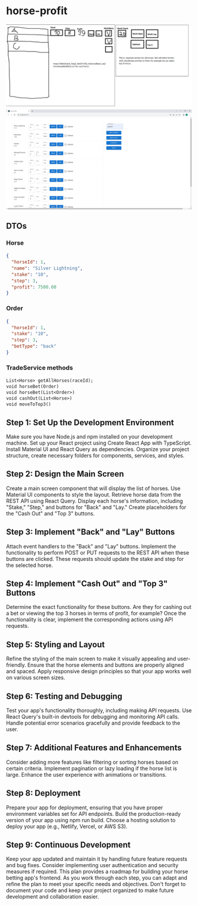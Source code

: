 # horse-profit
![image](image_2023_10_15T11_57_08_164Z.png)
![image](screen_2810.png)

## DTOs

### Horse
```json
{
  "horseId": 1,
  "name": "Silver Lightning",
  "stake": "10",
  "step": 3,
  "profit": 7500.00
}
```

### Order
```json
{
  "horseId": 1,
  "stake": "10",
  "step": 3,
  "betType": "back"
}
```

### TradeService methods
```
List<Horse> getAllHorses(raceId);
void horseBet(Order)
void horseBet(List<Order>)
void cashOut(List<Horse>)
void moveToTop3()
```

## Step 1: Set Up the Development Environment

Make sure you have Node.js and npm installed on your development machine.
Set up your React project using Create React App with TypeScript.
Install Material UI and React Query as dependencies.
Organize your project structure, create necessary folders for components, services, and styles.

## Step 2: Design the Main Screen

Create a main screen component that will display the list of horses.
Use Material UI components to style the layout.
Retrieve horse data from the REST API using React Query.
Display each horse's information, including "Stake," "Step," and buttons for "Back" and "Lay."
Create placeholders for the "Cash Out" and "Top 3" buttons.

## Step 3: Implement "Back" and "Lay" Buttons

Attach event handlers to the "Back" and "Lay" buttons.
Implement the functionality to perform POST or PUT requests to the REST API when these buttons are clicked. These requests should update the stake and step for the selected horse.

## Step 4: Implement "Cash Out" and "Top 3" Buttons

Determine the exact functionality for these buttons. Are they for cashing out a bet or viewing the top 3 horses in terms of profit, for example?
Once the functionality is clear, implement the corresponding actions using API requests.

## Step 5: Styling and Layout

Refine the styling of the main screen to make it visually appealing and user-friendly.
Ensure that the horse elements and buttons are properly aligned and spaced.
Apply responsive design principles so that your app works well on various screen sizes.

## Step 6: Testing and Debugging

Test your app's functionality thoroughly, including making API requests.
Use React Query's built-in devtools for debugging and monitoring API calls.
Handle potential error scenarios gracefully and provide feedback to the user.

## Step 7: Additional Features and Enhancements

Consider adding more features like filtering or sorting horses based on certain criteria.
Implement pagination or lazy loading if the horse list is large.
Enhance the user experience with animations or transitions.

## Step 8: Deployment

Prepare your app for deployment, ensuring that you have proper environment variables set for API endpoints.
Build the production-ready version of your app using npm run build.
Choose a hosting solution to deploy your app (e.g., Netlify, Vercel, or AWS S3).

## Step 9: Continuous Development

Keep your app updated and maintain it by handling future feature requests and bug fixes.
Consider implementing user authentication and security measures if required.
This plan provides a roadmap for building your horse betting app's frontend. As you work through each step, you can adapt and refine the plan to meet your specific needs and objectives. Don't forget to document your code and keep your project organized to make future development and collaboration easier.
